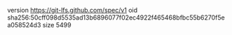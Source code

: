 version https://git-lfs.github.com/spec/v1
oid sha256:50cff098d5535ad13b6896077f02ec4922f465468bfbc55b6270f5ea058524d3
size 5499
